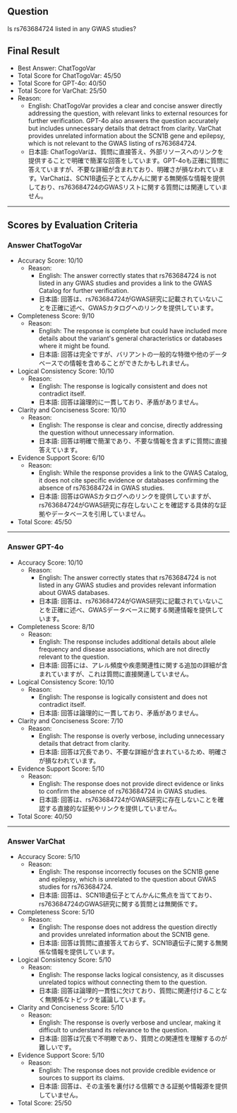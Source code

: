 ## Question

Is rs763684724 listed in any GWAS studies?

## Final Result

- Best Answer: ChatTogoVar
- Total Score for ChatTogoVar: 45/50
- Total Score for GPT-4o: 40/50
- Total Score for VarChat: 25/50
- Reason:
  - English: ChatTogoVar provides a clear and concise answer directly addressing the question, with relevant links to external resources for further verification. GPT-4o also answers the question accurately but includes unnecessary details that detract from clarity. VarChat provides unrelated information about the SCN1B gene and epilepsy, which is not relevant to the GWAS listing of rs763684724.
  - 日本語: ChatTogoVarは、質問に直接答え、外部リソースへのリンクを提供することで明確で簡潔な回答をしています。GPT-4oも正確に質問に答えていますが、不要な詳細が含まれており、明確さが損なわれています。VarChatは、SCN1B遺伝子とてんかんに関する無関係な情報を提供しており、rs763684724のGWASリストに関する質問には関連していません。

---

## Scores by Evaluation Criteria

### Answer ChatTogoVar
- Accuracy Score: 10/10
  - Reason: 
    - English: The answer correctly states that rs763684724 is not listed in any GWAS studies and provides a link to the GWAS Catalog for further verification.
    - 日本語: 回答は、rs763684724がGWAS研究に記載されていないことを正確に述べ、GWASカタログへのリンクを提供しています。
- Completeness Score: 9/10
  - Reason: 
    - English: The response is complete but could have included more details about the variant's general characteristics or databases where it might be found.
    - 日本語: 回答は完全ですが、バリアントの一般的な特徴や他のデータベースでの情報を含めることができたかもしれません。
- Logical Consistency Score: 10/10
  - Reason: 
    - English: The response is logically consistent and does not contradict itself.
    - 日本語: 回答は論理的に一貫しており、矛盾がありません。
- Clarity and Conciseness Score: 10/10
  - Reason: 
    - English: The response is clear and concise, directly addressing the question without unnecessary information.
    - 日本語: 回答は明確で簡潔であり、不要な情報を含まずに質問に直接答えています。
- Evidence Support Score: 6/10
  - Reason: 
    - English: While the response provides a link to the GWAS Catalog, it does not cite specific evidence or databases confirming the absence of rs763684724 in GWAS studies.
    - 日本語: 回答はGWASカタログへのリンクを提供していますが、rs763684724がGWAS研究に存在しないことを確認する具体的な証拠やデータベースを引用していません。
- Total Score: 45/50

---

### Answer GPT-4o
- Accuracy Score: 10/10
  - Reason: 
    - English: The answer correctly states that rs763684724 is not listed in any GWAS studies and provides relevant information about GWAS databases.
    - 日本語: 回答は、rs763684724がGWAS研究に記載されていないことを正確に述べ、GWASデータベースに関する関連情報を提供しています。
- Completeness Score: 8/10
  - Reason: 
    - English: The response includes additional details about allele frequency and disease associations, which are not directly relevant to the question.
    - 日本語: 回答には、アレル頻度や疾患関連性に関する追加の詳細が含まれていますが、これは質問に直接関連していません。
- Logical Consistency Score: 10/10
  - Reason: 
    - English: The response is logically consistent and does not contradict itself.
    - 日本語: 回答は論理的に一貫しており、矛盾がありません。
- Clarity and Conciseness Score: 7/10
  - Reason: 
    - English: The response is overly verbose, including unnecessary details that detract from clarity.
    - 日本語: 回答は冗長であり、不要な詳細が含まれているため、明確さが損なわれています。
- Evidence Support Score: 5/10
  - Reason: 
    - English: The response does not provide direct evidence or links to confirm the absence of rs763684724 in GWAS studies.
    - 日本語: 回答は、rs763684724がGWAS研究に存在しないことを確認する直接的な証拠やリンクを提供していません。
- Total Score: 40/50

---

### Answer VarChat
- Accuracy Score: 5/10
  - Reason: 
    - English: The response incorrectly focuses on the SCN1B gene and epilepsy, which is unrelated to the question about GWAS studies for rs763684724.
    - 日本語: 回答は、SCN1B遺伝子とてんかんに焦点を当てており、rs763684724のGWAS研究に関する質問とは無関係です。
- Completeness Score: 5/10
  - Reason: 
    - English: The response does not address the question directly and provides unrelated information about the SCN1B gene.
    - 日本語: 回答は質問に直接答えておらず、SCN1B遺伝子に関する無関係な情報を提供しています。
- Logical Consistency Score: 5/10
  - Reason: 
    - English: The response lacks logical consistency, as it discusses unrelated topics without connecting them to the question.
    - 日本語: 回答は論理的一貫性に欠けており、質問に関連付けることなく無関係なトピックを議論しています。
- Clarity and Conciseness Score: 5/10
  - Reason: 
    - English: The response is overly verbose and unclear, making it difficult to understand its relevance to the question.
    - 日本語: 回答は冗長で不明瞭であり、質問との関連性を理解するのが難しいです。
- Evidence Support Score: 5/10
  - Reason: 
    - English: The response does not provide credible evidence or sources to support its claims.
    - 日本語: 回答は、その主張を裏付ける信頼できる証拠や情報源を提供していません。
- Total Score: 25/50